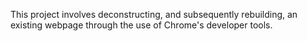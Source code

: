 This project involves deconstructing, and subsequently rebuilding, an existing webpage through the use of Chrome's developer tools.
